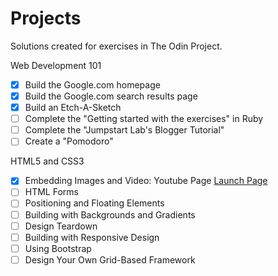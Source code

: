 # Projects

Solutions created for exercises in The Odin Project.


Web Development 101
- [x] Build the Google.com homepage
- [x] Build the Google.com search results page
- [x] Build an Etch-A-Sketch
- [ ] Complete the "Getting started with the exercises" in Ruby
- [ ] Complete the "Jumpstart Lab's Blogger Tutorial"
- [ ] Create a "Pomodoro"

HTML5 and CSS3
- [x] Embedding Images and Video: Youtube Page [Launch Page](https://m-brett.github.io/Exercises/Odin_project/HTML_and_CSS/Youtube_Page/index.html)
- [ ] HTML Forms
- [ ] Positioning and Floating Elements
- [ ] Building with Backgrounds and Gradients
- [ ] Design Teardown
- [ ] Building with Responsive Design
- [ ] Using Bootstrap
- [ ] Design Your Own Grid-Based Framework
